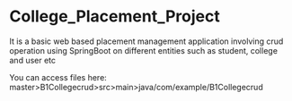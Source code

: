 # College_Placement_Project
It is a basic web based placement management application involving crud operation using SpringBoot on different entities such as student, college and user etc

You can access files here: master>B1Collegecrud>src>main>java/com/example/B1Collegecrud
